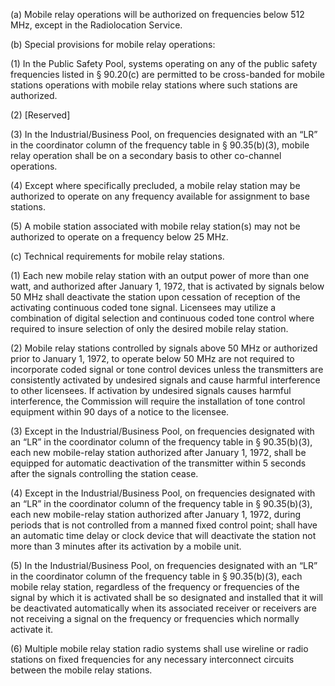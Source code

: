 (a) Mobile relay operations will be authorized on frequencies below 512 MHz, except in the Radiolocation Service.

(b) Special provisions for mobile relay operations:

(1) In the Public Safety Pool, systems operating on any of the public safety frequencies listed in § 90.20(c) are permitted to be cross-banded for mobile stations operations with mobile relay stations where such stations are authorized.

(2) [Reserved]

(3) In the Industrial/Business Pool, on frequencies designated with an “LR” in the coordinator column of the frequency table in § 90.35(b)(3), mobile relay operation shall be on a secondary basis to other co-channel operations.

(4) Except where specifically precluded, a mobile relay station may be authorized to operate on any frequency available for assignment to base stations.

(5) A mobile station associated with mobile relay station(s) may not be authorized to operate on a frequency below 25 MHz.

(c) Technical requirements for mobile relay stations.

(1) Each new mobile relay station with an output power of more than one watt, and authorized after January 1, 1972, that is activated by signals below 50 MHz shall deactivate the station upon cessation of reception of the activating continuous coded tone signal. Licensees may utilize a combination of digital selection and continuous coded tone control where required to insure selection of only the desired mobile relay station.

(2) Mobile relay stations controlled by signals above 50 MHz or authorized prior to January 1, 1972, to operate below 50 MHz are not required to incorporate coded signal or tone control devices unless the transmitters are consistently activated by undesired signals and cause harmful interference to other licensees. If activation by undesired signals causes harmful interference, the Commission will require the installation of tone control equipment within 90 days of a notice to the licensee.

(3) Except in the Industrial/Business Pool, on frequencies designated with an “LR” in the coordinator column of the frequency table in § 90.35(b)(3), each new mobile-relay station authorized after January 1, 1972, shall be equipped for automatic deactivation of the transmitter within 5 seconds after the signals controlling the station cease.

(4) Except in the Industrial/Business Pool, on frequencies designated with an “LR” in the coordinator column of the frequency table in § 90.35(b)(3), each new mobile-relay station authorized after January 1, 1972, during periods that is not controlled from a manned fixed control point; shall have an automatic time delay or clock device that will deactivate the station not more than 3 minutes after its activation by a mobile unit.

(5) In the Industrial/Business Pool, on frequencies designated with an “LR” in the coordinator column of the frequency table in § 90.35(b)(3), each mobile relay station, regardless of the frequency or frequencies of the signal by which it is activated shall be so designated and installed that it will be deactivated automatically when its associated receiver or receivers are not receiving a signal on the frequency or frequencies which normally activate it.

(6) Multiple mobile relay station radio systems shall use wireline or radio stations on fixed frequencies for any necessary interconnect circuits between the mobile relay stations.

